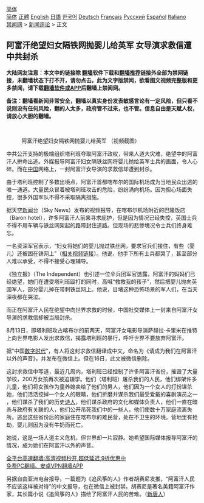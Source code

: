  <!-- 面包屑导航 --> <div class="breadcrumb"><!-- GTranslate: https://gtranslate.io/ -->  <div class="switcher notranslate">  <div class="selected">  <a href="#" onclick="return false;"> 简体</a>  </div>  <div class="option">  <a href="https://www.bannedbook.org" onclick="doGTranslate('zh-CN|zh-CN');jQuery('div.switcher div.selected a').html(jQuery(this).html());return false;" title="简体中文" class="nturl selected"> 简体</a>  <a href="https://www.bannedbook.org/zh-tw/" onclick="doGTranslate('zh-CN|zh-TW');jQuery('div.switcher div.selected a').html(jQuery(this).html());return false;" title="繁體中文" class="nturl"> 正體</a>  <a href="https://www.bannedbook.org/en/" onclick="doGTranslate('zh-CN|en');jQuery('div.switcher div.selected a').html(jQuery(this).html());return false;" title="English" class="nturl"> English</a>  <a href="https://www.bannedbook.org/ja/" onclick="doGTranslate('zh-CN|ja');jQuery('div.switcher div.selected a').html(jQuery(this).html());return false;" title="日本語" class="nturl"> 日語</a>  <a href="https://www.bannedbook.org/ko/" onclick="doGTranslate('zh-CN|ko');jQuery('div.switcher div.selected a').html(jQuery(this).html());return false;" title="한국어" class="nturl"> 한국어</a>  <a href="https://www.bannedbook.org/de/" onclick="doGTranslate('zh-CN|de');jQuery('div.switcher div.selected a').html(jQuery(this).html());return false;" title="Deutsch" class="nturl"> Deutsch</a>  <a href="https://www.bannedbook.org/fr/" onclick="doGTranslate('zh-CN|fr');jQuery('div.switcher div.selected a').html(jQuery(this).html());return false;" title="Français" class="nturl"> Français</a>  <a href="https://www.bannedbook.org/ru/" onclick="doGTranslate('zh-CN|ru');jQuery('div.switcher div.selected a').html(jQuery(this).html());return false;" title="Русский" class="nturl"> Русский</a>  <a href="https://www.bannedbook.org/es/" onclick="doGTranslate('zh-CN|es');jQuery('div.switcher div.selected a').html(jQuery(this).html());return false;" title="Español" class="nturl"> Español</a>  <a href="https://www.bannedbook.org/it/" onclick="doGTranslate('zh-CN|it');jQuery('div.switcher div.selected a').html(jQuery(this).html());return false;" title="Italiano" class="nturl"> Italiano</a>  </div>  </div>      <div class='breadcrumb-sub'><!-- Breadcrumb NavXT 6.3.0 --> <a href="https://www.bannedbook.org/" class="home">禁闻网</a> &gt; <a href="https://www.bannedbook.org/bnews/comments/" class="category">新闻评论</a> &gt; 正文</div></div><h2>阿富汗绝望妇女隔铁网抛婴儿给英军 女导演求救信遭中共封杀</h2> <p class="notice"><b>大陆网友注意：本文中的链接除 <a href="https://github.com/bannedbook/fanqiang" >翻墙</a>软件下载和<a href="https://github.com/killgcd/justmysocks/blob/master/README.md">翻墙推荐</a>链接外全部为禁网链接，未翻墙状态下打不开，请勿点击。此为文字版禁闻，欲看图文视频完整版和更多禁闻，请下载<a href="https://github.com/bannedbook/fanqiang">翻墙软件或APP</a>后翻墙上禁闻网。</p><p>备注：翻墙看新闻非常安全，翻墙以真实身份发表敏感言论有一定风险，但只看不说则没有任何风险，翻的人太多，政府管不过来，也不管。信息自由是天赋人权，请放心大胆的翻墙。</b></p>  <div class="entry"> <br /> <figure><a href="https://i2.wp.com/upload-images-bucket-v64rleca837do.s3.eu-west-1.amazonaws.com/wp-content/uploads/2021/08/20015444/Screen-Shot-2021-08-19-at-21.46.52.png?fit=562%2C618&#038;ssl=1" data-caption="阿富汗绝望妇女隔铁网抛婴儿给英军 （视频截图）"></a><figcaption class="wp-caption-text">阿富汗绝望妇女隔铁网抛婴儿给英军 （视频截图）</figcaption></figure> <p>中共公开支持的极端组织塔利班夺取阿富汗政权，带来人道大灾难，绝望中的阿富汗人拚命出逃。外媒报导阿富汗妇女隔铁丝网将婴儿抛给英军士兵的画面，令人心碎。而在<span class='wp_keywordlink_affiliate'><a href="https://www.bannedbook.org/" title="中国" target="_blank">中国</a></span>网络上，一封阿富汗女导演的求救信却遭到封杀。</p> <p>由于塔利班控制了多数出境点，阿富汗首都喀布尔的国际机场成为当地民众出逃的唯一通道。大量民众冒着被塔利班攻击的危险，纷纷涌向机场。因为担心场面失控，很多外国军队不得不采取隔离措施。</p> <p>据天空<span class='wp_keywordlink_affiliate'><a href="https://www.bannedbook.org/" title="新闻">新闻</a></span>台（Sky News）发布的视频报导，在喀布尔机场附近的巴隆饭店（Baron hotel），许多阿富汗人前来寻求庇护，但是因为情况已经失控，英国士兵不得不用车辆与铁丝网架起的路障封住道路。但现场的悲惨境况令士兵们终身难忘。</p>  <p>一名资深军官表示，“妇女将她们的婴儿抛过铁丝网，要求官兵们接住，有些（婴儿）还被困在铁网上”（<a href="https://twitter.com/rose_k01/status/1428074953690140674">相关视频链接</a>）。他说，他手下所有士兵都哭了，甚至部分人难以承受，不得不接受心理辅导。</p> <p>《独立报》（The Independent）也引述一位伞兵团军官透露，阿富汗的妈妈们已经绝望，她们在遭受塔利班殴打的同时，高喊“救救我的孩子”，然后把婴儿抛向英国军人，部分婴儿掉在带刺铁丝网上。他说，目堵这种恐怖场景的军人们，在当天深夜都在哭泣。</p> <p>而正在阿富汗人民在绝望中向世界求救的时候，中国社交媒体上一封来自阿富汗女导演的求救信却被当局封杀。</p>  <p>8月13日，即塔利班攻占喀布尔的前两天，阿富汗女电影导演萨赫拉·卡里米在推特上向世界电影人发出求救信，揭露塔利班的暴行，呼吁世界不要放弃阿富汗。</p> <p>据“中国<span class='wp_keywordlink_affiliate'><a href="https://chinadigitaltimes.net/chinese/" title="中国数字时代" target="_blank">数字时代</a></span>”，有人将这封求救信翻译成中文，命名为《请成为我们在阿富汗以外的声音》，并发布在微信上。但在16日，此文被微信删除。</p> <p>这封求救信中写道，最近几周内，塔利班已经控制了许多阿富汗省份，摧毁了大量学校，200万女孩再次被迫辍学。他们（塔利班）屠杀我们的人民，他们绑架许多儿童，他们将女孩作为童养媳卖给了他们的男人，他们因为一个女人的打扮谋杀她，他们活活挖掉一个女人的眼睛，他们折磨并谋杀我们最受爱戴的喜剧演员之一 ，他们谋杀了我们的历史<span class='wp_keywordlink'><a href="https://www.bannedbook.org/forum11/topic295.html" title="禁片：诗人的悲歌" target="_blank">诗人</a></span>，他们谋杀政府的文化和媒体负责人，他们一直在暗杀与政府有关联的人，他们公开吊死我们中的一些人，他们使数十万家庭流离失所。逃出这些省份后的家庭住在喀布尔的难民营，处在不卫生的环境。营地里有抢劫，婴儿则因为没有牛奶而死亡。</p>  <p>她说，这是一场人道主义危机，但世界却一片寂静。她希望国际媒体报导阿富汗的情况，成为她们在阿富汗以外的声音。</p> <p class="texttj"> <a href="https://github.com/bannedbook/fanqiang/wiki/V2ray%E6%9C%BA%E5%9C%BA" target="_blank">全平台高速翻墙:高清视频秒开,超低延迟,9折优惠中</a><br/> <a href="https://github.com/bannedbook/fanqiang/wiki/%E7%A6%81%E9%97%BB%E7%BD%91%E5%AE%89%E5%8D%93%E7%BF%BB%E5%A2%99%E6%96%B0%E9%97%BBAPP" target="_blank">免费PC翻墙、安卓VPN翻墙APP</a></p><p>另据自由亚洲电台报导，一篇题为《追风筝的人》作者胡赛尼发推，“阿富汗人民不应该这样被对待”的中文报导，也在微信上被封禁。胡赛尼是著名美籍阿富汗作家，其长篇小说《追风筝的人》描绘了阿富汗人民的苦难。（<span class='wp_keywordlink_affiliate'><a href="https://www.ntdtv.com/" title="新唐人">新唐人</a></span>）</p> <a name='sharetosocial'></a>  <div style="margin-bottom:5px;padding-bottom:5px;clear:both"> <div id="archive-pix-1" class="banner-ads"> <!-- AuctionX Display platform tag START --> <div id="26318x728x90x621x_ADSLOT2" clicktrack="%%CLICK_URL_ESC%%"></div> <!-- AuctionX Display platform tag END --> </div> <div id="archive-pix-2" class="banner-ads"> <!-- AuctionX Display platform tag START --> <div id="26315x300x250x621x_ADSLOT2" clicktrack="%%CLICK_URL_ESC%%"></div> <!-- AuctionX Display platform tag END --> </div> </div>  <div id="archive-pix-1" class="banner-ads"> <!-- AuctionX Display platform tag START --> <div id="26318x728x90x621x_ADSLOT3" clicktrack="%%CLICK_URL_ESC%%"></div> <!-- AuctionX Display platform tag END --> </div> </div><!--END ENTRY--> 